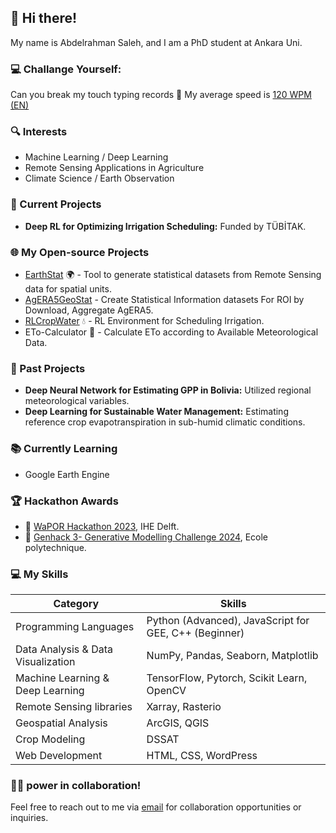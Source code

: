 ## 👋 Hi there!

My name is Abdelrahman Saleh, and I am a PhD student at Ankara Uni.

### 💻 Challange Yourself:
Can you break my touch typing records 🤔 My average speed is [120 WPM (EN)](https://monkeytype.com/profile/AbdelrahmanAmr)

### 🔍 Interests
- Machine Learning / Deep Learning
- Remote Sensing Applications in Agriculture
- Climate Science / Earth Observation

### 🚀 Current Projects
- **Deep RL for Optimizing Irrigation Scheduling:** Funded by TÜBİTAK.

### 🌐 My Open-source Projects
- [EarthStat](https://github.com/AbdelrahmanAmr3/earthstat) 🌍 - Tool to generate statistical datasets from Remote Sensing data for spatial units.
- [AgERA5GeoStat](https://github.com/AbdelrahmanAmr3/agera5geostat) - Create Statistical Information datasets For ROI by Download, Aggregate AgERA5.  
- [RLCropWater](https://github.com/AbdelrahmanAmr3/rlcropwater) 💧 - RL Environment for Scheduling Irrigation.
- ETo-Calculator 🌱 - Calculate ETo according to Available Meteorological Data.


### 🎯 Past Projects
- **Deep Neural Network for Estimating GPP in Bolivia:** Utilized regional meteorological variables.
- **Deep Learning for Sustainable Water Management:** Estimating reference crop evapotranspiration in sub-humid climatic conditions.
### 📚 Currently Learning
- Google Earth Engine

### 🏆 Hackathon Awards
- 🥈 [WaPOR Hackathon 2023](https://youtu.be/w2UuwofAUgk), IHE Delft.
- 🥉 [Genhack 3- Generative Modelling Challenge 2024](https://github.com/generative-hackathon/Genhack3), Ecole polytechnique.

### 💻 My Skills
| Category              | Skills                                                |
|-----------------------|-------------------------------------------------------|
| Programming Languages | Python (Advanced), JavaScript for GEE, C++ (Beginner)|
| Data Analysis & Data Visualization | NumPy, Pandas, Seaborn, Matplotlib|
| Machine Learning & Deep Learning | TensorFlow, Pytorch, Scikit Learn, OpenCV                      |
| Remote Sensing libraries| Xarray, Rasterio|
| Geospatial Analysis   | ArcGIS, QGIS                                          |
| Crop Modeling         | DSSAT |
| Web Development       | HTML, CSS, WordPress                                  |

### 💪🏻 power in collaboration!
Feel free to reach out to me via [email](mailto:abdulrahman.amr.ali@gmail.com) for collaboration opportunities or inquiries.
